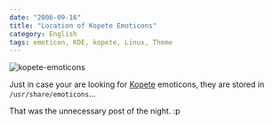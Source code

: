 ```yaml
---
date: "2006-09-16"
title: "Location of Kopete Emoticons"
category: English
tags: emoticon, KDE, kopete, Linux, Theme
---
```


![kopete-emoticons](/uploads/2006/kopete-emoticons.png)

Just in case your are looking for [Kopete](https://kopete.kde.org) emoticons, they are stored in `/usr/share/emoticons`...

That was the unnecessary post of the night. :p
